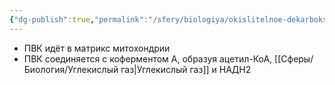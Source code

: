 ```yaml
---
{"dg-publish":true,"permalink":"/sfery/biologiya/okislitelnoe-dekarboksilirovanie/","tags":["Общаябиология"]}
---
```


- ПВК идёт в матрикс митохондрии
- ПВК соединяется с коферментом А, образуя ацетил-КоА, [[Сферы/Биология/Углекислый газ\|Углекислый газ]] и НАДН2